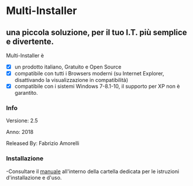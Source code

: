 # Multi-Installer
## una piccola soluzione, per il tuo I.T. più semplice e divertente.

Multi-Installer è 

- [x] un prodotto italiano, Gratuito e Open Source
- [x] compatibile con tutti i Browsers moderni (su Internet Explorer, disattivando la visualizzazione in compatibilità)
- [x] compatibile con i sistemi Windows 7-8.1-10, il supporto per XP non è garantito.

### Info

Versione: 2.5

Anno: 2018 

Released By: Fabrizio Amorelli

### Installazione
-Consultare il [manuale](manuali/Installazione_Configurazione_Multinstaller.pdf) all'interno della cartella dedicata per le istruzioni d'installazione e d'uso.

